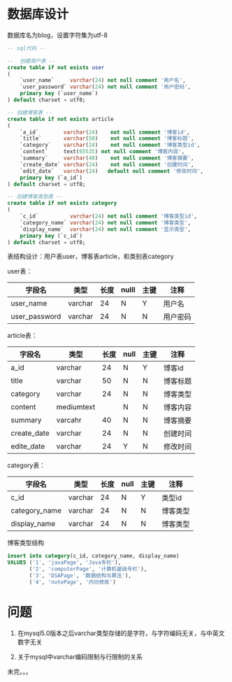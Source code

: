 # 数据库设计

数据库名为blog，设置字符集为utf-8
```sql
-- sql代码 --

--  创建用户表 --
create table if not exists user
(
    `user_name`     varchar(24) not null comment '用户名',
    `user_password` varchar(24) not null comment '用户密码',
    primary key (`user_name`)
) default charset = utf8;

-- 创建博客表 --
create table if not exists article
(
    `a_id`        varchar(24)    not null comment '博客id',
    `title`       varchar(50)    not null comment '博客标题',
    `category`    varchar(24)    not null comment '博客类型id',
    `content`     text(65535) not null comment '博客内容',
    `summary`     varchar(40)    not null comment '博客摘要',
    `create_date` varchar(24)    not null comment '创建时间',
    `edit_date`   varchar(24)   default null comment '修改时间',
    primary key (`a_id`)
) default charset = utf8;

-- 创建博客类型表 --
create table if not exists category
(
    `c_id`          varchar(24) not null comment '博客类型id',
    `category_name` varchar(24) not null comment '博客类型',
    `display_name`  varchar(24) not null comment '显示类型',
    primary key (`c_id`)
) default charset = utf8;


```

表结构设计：用户表user，博客表article，和类别表category

user表：

字段名 | 类型 | 长度 | nulll | 主键 | 注释 
---------|----------|---------|---------|---------|---------
 user_name | varchar | 24 | N | Y | 用户名
 user_password | varchar | 24 | N | N  | 用户密码


 article表：

 字段名 | 类型 | 长度 |  null  | 主键 | 注释
---------|----------|---------|---------|---------|---------
 a_id | varchar | 24 | N | Y | 博客id
 title | varchar | 50|N | N | 博客标题
 category | varchar | 24 | N | N | 博客类型 
 content | mediumtext |  | N | N | 博客内容
 summary | varcahr | 40 | N | N | 博客摘要
 create_date |  varchar  | 24 | N | N | 创建时间
 edite_date | varchar | 24 |  Y | N | 修改时间 

category表：

字段名 | 类型 | 长度 |  null |  主键 | 注释
---------|----------|---------|---------|---------|---------
 c_id | varchar | 24  | N | Y | 类型id 
 category_name | varchar | 24 | N| N | 博客类型 
 display_name | varchar | 24 | N| N | 博客类型 


博客类型结构
```sql
insert into category(c_id, category_name, display_name)
VALUES ('1', 'javaPage', 'Java专栏'),
       ('2', 'computerPage', '计算机基础专栏'),
       ('3', 'DSAPage', '数据结构与算法'),
       ('4', 'notePage', '内功修炼')
```



# 问题

1. 在mysql5.0版本之后varchar类型存储的是字符，与字符编码无关，与中英文数字无关

2. 关于mysql中varchar编码限制与行限制的关系



未完。。。

